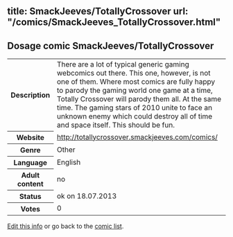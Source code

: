 title: SmackJeeves/TotallyCrossover
url: "/comics/SmackJeeves_TotallyCrossover.html"
---
Dosage comic SmackJeeves/TotallyCrossover
-----------------------------------------

<p id="msg"></p>
<script type="text/javascript">
if (window.location.search === '?edit_info_mail=sent_ok') {
  var elem = document.getElementById("msg");
  elem.innerHTML = 'Edited information sucessfully sent for review, which is usually done daily. Thanks!';
  elem.className = 'ok';
}
</script>
<table class="comicinfo">
<tr>
<th>Description</th><td>There are a lot of typical generic gaming webcomics out there. This one, however, is not one of them. Where most comics are fully happy to parody the gaming world one game at a time, Totally Crossover will parody them all. At the same time. The gaming stars of 2010 unite to face an unknown enemy which could destroy all of time and space itself. This should be fun.</td>
</tr>
<tr>
<th>Website</th><td><a href="http://totallycrossover.smackjeeves.com/comics/">http://totallycrossover.smackjeeves.com/comics/</a></td>
</tr>
<tr>
<th>Genre</th><td>Other</td>
</tr>
<tr>
<th>Language</th><td>English</td>
</tr>
<tr>
<th>Adult content</th><td>no</td>
</tr>
<tr>
<th>Status</th><td>ok on 18.07.2013</td>
</tr>
<tr>
<th>Votes</th><td>0</td>
</tr>
</table>

[Edit this info](SmackJeeves_TotallyCrossover_edit.html) or go back to the [comic list](../comic-index.html).
